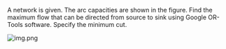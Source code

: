 A network is given. The arc capacities are shown in the figure. Find the maximum flow that can be directed from source
to sink using Google OR-Tools software. Specify the minimum cut.

![img.png](img.png)